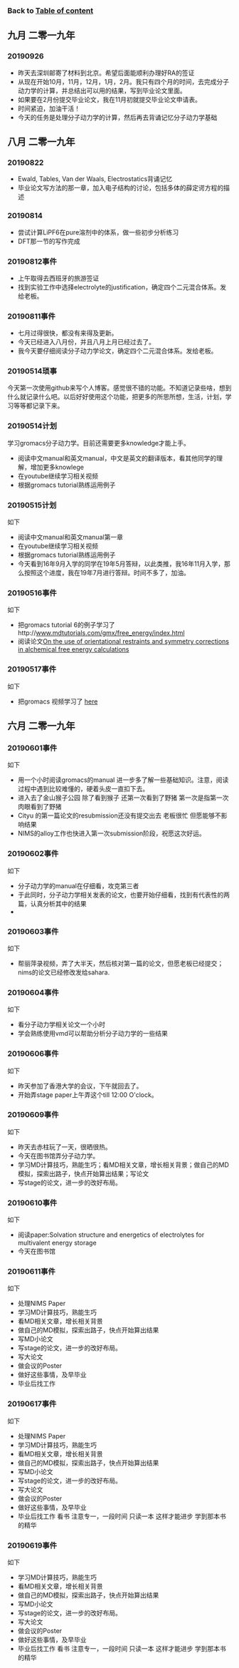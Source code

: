 ### Back to [Table of content](https://chongchong8.github.io/home/)
## 九月 二零一九年
### 20190926
* 昨天去深圳邮寄了材料到北京。希望后面能顺利办理好RA的签证
* 从现在开始10月，11月，12月，1月，2月。我只有四个月的时间，去完成分子动力学的计算，并总结出可以用的结果，写到毕业论文里面。
* 如果要在2月份提交毕业论文，我在11月初就提交毕业论文申请表。
* 时间紧迫，加油干活！
* 今天的任务是处理分子动力学的计算，然后再去背诵记忆分子动力学基础
## 八月 二零一九年
### 20190822
* Ewald, Tables, Van der Waals, Electrostatics背诵记忆
* 毕业论文写方法的那一章，加入电子结构的讨论，包括多体的薛定谔方程的描述
### 20190814
* 尝试计算LiPF6在pure溶剂中的体系，做一些初步分析练习
* DFT那一节的写作完成
### 20190812事件
* 上午取得去西班牙的旅游签证
* 找到实验工作中选择electrolyte的justification，确定四个二元混合体系。发给老板。
### 20190811事件
* 七月过得很快，都没有来得及更新。
* 今天已经进入八月份，并且八月上月已经过去了。
* 我今天要仔细阅读分子动力学论文，确定四个二元混合体系。发给老板。
### 20190514琐事
今天第一次使用github来写个人博客。感觉很不错的功能。不知道记录些啥，想到什么就记录什么吧。以后好好使用这个功能，把更多的所思所想，生活，计划，学习等等都记录下来。
### 20190514计划
学习gromacs分子动力学。目前还需要更多knowledge才能上手。
* 阅读中文manual和英文manual，中文是英文的翻译版本，看其他同学的理解，增加更多knowlege
* 在youtube继续学习相关视频
* 根据gromacs tutorial熟练运用例子
### 20190515计划
如下
* 阅读中文manual和英文manual第一章
* 在youtube继续学习相关视频
* 根据gromacs tutorial熟练运用例子
* 今天看到16年9月入学的同学在19年5月答辩，以此类推，我16年11月入学，那么按照这个进度，我在19年7月进行答辩。时间不多了，加油。
### 20190516事件
如下
* 把gromacs tutorial 6的例子学习了http://www.mdtutorials.com/gmx/free_energy/index.html
* 阅读论文[On the use of orientational restraints and symmetry corrections in alchemical free energy calculations](https://aip.scitation.org/doi/10.1063/1.2221683)
### 20190517事件
如下
* 把gromacs 视频学习了 [here](https://www.youtube.com/watch?v=DMQifMiY_oI&list=PLOzRYVm0a65fCJJQendwEEcSrC8iwvgBn&index=31)
## 六月 二零一九年
### 20190601事件
如下
* 用一个小时阅读gromacs的manual 进一步多了解一些基础知识。注意，阅读过程中遇到比较难懂的，硬着头皮一直扣下去。
* 进入去了金山猴子公园 除了看到猴子 还第一次看到了野猪 第一次是指第一次肉眼看到了野猪
* Cityu 的第一篇论文的resubmission还没有提交出去 老板很忙 但愿能够不影响结果
* NIMS的alloy工作也快进入第一次submission阶段，祝愿这次好运。
### 20190602事件
如下
* 分子动力学的manual在仔细看，攻克第三者
* 于此同时，分子动力学相关发表的论文，也要开始仔细看，找到有代表性的两篇，认真分析其中的结果
* 
### 20190603事件
如下
* 帮丽萍录视频，弄了大半天，然后核对第一篇的论文，但愿老板已经提交；nims的论文已经修改发给sahara.
### 20190604事件
如下
* 看分子动力学相关论文一个小时
* 学会熟练使用vmd可以帮助分析分子动力学的一些结果

### 20190606事件
如下
* 昨天参加了香港大学的会议，下午就回去了。
* 开始弄stage paper上午弄这个till 12:00 O'clock。
### 20190609事件
如下
* 昨天去赤柱玩了一天，很晒很热。
* 今天在图书馆弄分子动力学。
* 学习MD计算技巧，熟能生巧；看MD相关文章，增长相关背景；做自己的MD模拟，探索出路子，快点开始算出结果；写论文
* 写stage的论文，进一步的改好布局。

### 20190610事件
如下
* 阅读paper:Solvation structure and energetics of electrolytes for multivalent energy storage
* 今天在图书馆

### 20190611事件
如下
* 处理NIMS Paper
* 学习MD计算技巧，熟能生巧
* 看MD相关文章，增长相关背景
* 做自己的MD模拟，探索出路子，快点开始算出结果
* 写MD小论文
* 写stage的论文，进一步的改好布局。
* 写大论文
* 做会议的Poster
* 做好这些事情，及早毕业
* 毕业后找工作
### 20190617事件
如下
* 处理NIMS Paper
* 学习MD计算技巧，熟能生巧
* 看MD相关文章，增长相关背景
* 做自己的MD模拟，探索出路子，快点开始算出结果
* 写MD小论文
* 写stage的论文，进一步的改好布局。
* 写大论文
* 做会议的Poster
* 做好这些事情，及早毕业
* 毕业后找工作
看书 注意专一，一段时间 只读一本 这样才能进步 学到那本书的精华
### 20190619事件
如下
* 学习MD计算技巧，熟能生巧
* 看MD相关文章，增长相关背景
* 做自己的MD模拟，探索出路子，快点开始算出结果
* 写MD小论文
* 写stage的论文，进一步的改好布局。
* 写大论文
* 做会议的Poster
* 做好这些事情，及早毕业
* 毕业后找工作
看书 注意专一，一段时间 只读一本 这样才能进步 学到那本书的精华


